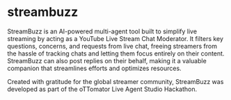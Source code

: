 # streambuzz
StreamBuzz is an AI-powered multi-agent tool built to simplify live streaming by acting as a YouTube Live Stream Chat Moderator. It filters key questions, concerns, and requests from live chat, freeing streamers from the hassle of tracking chats and letting them focus entirely on their content. StreamBuzz can also post replies on their behalf, making it a valuable companion that streamlines efforts and optimizes resources.

Created with gratitude for the global streamer community, StreamBuzz was developed as part of the oTTomator Live Agent Studio Hackathon.